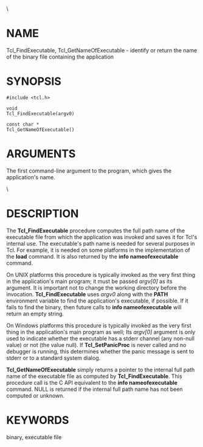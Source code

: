 \

# NAME

Tcl_FindExecutable, Tcl_GetNameOfExecutable - identify or return the
name of the binary file containing the application

# SYNOPSIS

    #include <tcl.h>

    void
    Tcl_FindExecutable(argv0)

    const char *
    Tcl_GetNameOfExecutable()

# ARGUMENTS

The first command-line argument to the program, which gives the
application\'s name.

\

# DESCRIPTION

The **Tcl_FindExecutable** procedure computes the full path name of the
executable file from which the application was invoked and saves it for
Tcl\'s internal use. The executable\'s path name is needed for several
purposes in Tcl. For example, it is needed on some platforms in the
implementation of the **load** command. It is also returned by the
**info nameofexecutable** command.

On UNIX platforms this procedure is typically invoked as the very first
thing in the application\'s main program; it must be passed *argv\[0\]*
as its argument. It is important not to change the working directory
before the invocation. **Tcl_FindExecutable** uses *argv0* along with
the **PATH** environment variable to find the application\'s executable,
if possible. If it fails to find the binary, then future calls to **info
nameofexecutable** will return an empty string.

On Windows platforms this procedure is typically invoked as the very
first thing in the application\'s main program as well; Its *argv\[0\]*
argument is only used to indicate whether the executable has a stderr
channel (any non-null value) or not (the value null). If
**Tcl_SetPanicProc** is never called and no debugger is running, this
determines whether the panic message is sent to stderr or to a standard
system dialog.

**Tcl_GetNameOfExecutable** simply returns a pointer to the internal
full path name of the executable file as computed by
**Tcl_FindExecutable**. This procedure call is the C API equivalent to
the **info nameofexecutable** command. NULL is returned if the internal
full path name has not been computed or unknown.

# KEYWORDS

binary, executable file
